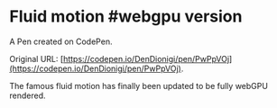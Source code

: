 # Fluid motion #webgpu version

A Pen created on CodePen.

Original URL: [https://codepen.io/DenDionigi/pen/PwPpVOj](https://codepen.io/DenDionigi/pen/PwPpVOj).

The famous fluid motion has finally been updated to be fully webGPU rendered. 